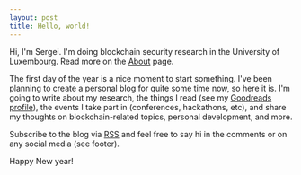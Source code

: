 ```yaml
---
layout: post
title: Hello, world!
---
```


Hi, I'm Sergei. I'm doing blockchain security research in the University of Luxembourg. Read more on the [About](/about) page.

The first day of the year is a nice moment to start something. I've been planning to create a personal blog for quite some time now, so here it is. I'm going to write about my research, the things I read (see my [Goodreads profile](https://www.goodreads.com/user/show/86128188-sergei-tikhomirov)), the events I take part in (conferences, hackathons, etc), and share my thoughts on blockchain-related topics, personal development, and more.

Subscribe to the blog via [RSS](/feed.xml) and feel free to say hi in the comments or on any social media (see footer).

Happy New year!